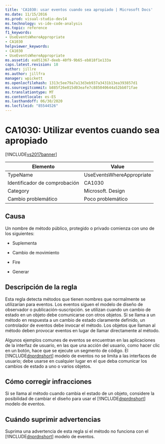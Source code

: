 ```yaml
---
title: 'CA1030: usar eventos cuando sea apropiado | Microsoft Docs'
ms.date: 11/15/2016
ms.prod: visual-studio-dev14
ms.technology: vs-ide-code-analysis
ms.topic: reference
f1_keywords:
- UseEventsWhereAppropriate
- CA1030
helpviewer_keywords:
- CA1030
- UseEventsWhereAppropriate
ms.assetid: ea051367-deeb-40f9-9b65-eb818f1e133a
caps.latest.revision: 18
author: jillre
ms.author: jillfra
manager: wpickett
ms.openlocfilehash: 1313c5ee79a7a13d3eb937a3431b13ea393857d1
ms.sourcegitcommit: b885f26e015d03eafe7c885040644a52bb071fae
ms.translationtype: MT
ms.contentlocale: es-ES
ms.lasthandoff: 06/30/2020
ms.locfileid: "85544526"
---
```

# <a name="ca1030-use-events-where-appropriate"></a>CA1030: Utilizar eventos cuando sea apropiado
[!INCLUDE[vs2017banner](../includes/vs2017banner.md)]

|Elemento|Value|
|-|-|
|TypeName|UseEventsWhereAppropriate|
|Identificador de comprobación|CA1030|
|Category|Microsoft. Design|
|Cambio problemático|Poco problemático|

## <a name="cause"></a>Causa
 Un nombre de método público, protegido o privado comienza con uno de los siguientes:

- Suplementa

- Cambio de movimiento

- Fire

- Generar

## <a name="rule-description"></a>Descripción de la regla
 Esta regla detecta métodos que tienen nombres que normalmente se utilizarían para eventos. Los eventos siguen el modelo de diseño de observador o publicación-suscripción. se utilizan cuando un cambio de estado en un objeto debe comunicarse con otros objetos. Si se llama a un método en respuesta a un cambio de estado claramente definido, un controlador de eventos debe invocar el método. Los objetos que llaman al método deben provocar eventos en lugar de llamar directamente al método.

 Algunos ejemplos comunes de eventos se encuentran en las aplicaciones de la interfaz de usuario, en las que una acción del usuario, como hacer clic en un botón, hace que se ejecute un segmento de código. El [!INCLUDE[dnprdnshort](../includes/dnprdnshort-md.md)] modelo de eventos no se limita a las interfaces de usuario; debe usarse en cualquier lugar en el que deba comunicar los cambios de estado a uno o varios objetos.

## <a name="how-to-fix-violations"></a>Cómo corregir infracciones
 Si se llama al método cuando cambia el estado de un objeto, considere la posibilidad de cambiar el diseño para usar el [!INCLUDE[dnprdnshort](../includes/dnprdnshort-md.md)] modelo de eventos.

## <a name="when-to-suppress-warnings"></a>Cuándo suprimir advertencias
 Suprima una advertencia de esta regla si el método no funciona con el [!INCLUDE[dnprdnshort](../includes/dnprdnshort-md.md)] modelo de eventos.
